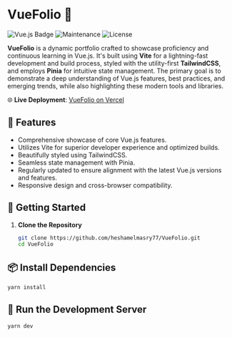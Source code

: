 # VueFolio 🚀

![Vue.js Badge](https://img.shields.io/badge/Vue.js-4.x-brightgreen.svg) ![Maintenance](https://img.shields.io/maintenance/yes/2023.svg) ![License](https://img.shields.io/badge/license-MIT-blue.svg)

**VueFolio** is a dynamic portfolio crafted to showcase proficiency and continuous learning in Vue.js. It's built using **Vite** for a lightning-fast development and build process, styled with the utility-first **TailwindCSS**, and employs **Pinia** for intuitive state management. The primary goal is to demonstrate a deep understanding of Vue.js features, best practices, and emerging trends, while also highlighting these modern tools and libraries.

🌐 **Live Deployment**: [VueFolio on Vercel](https://vue-folio-delta.vercel.app/)

## 🌟 Features

- Comprehensive showcase of core Vue.js features.
- Utilizes Vite for superior developer experience and optimized builds.
- Beautifully styled using TailwindCSS.
- Seamless state management with Pinia.
- Regularly updated to ensure alignment with the latest Vue.js versions and features.
- Responsive design and cross-browser compatibility.
  
## 🚀 Getting Started

1. **Clone the Repository**

   ```bash
   git clone https://github.com/heshamelmasry77/VueFolio.git
   cd VueFolio
## 📦 Install Dependencies
```bash
yarn install
```
## 🚀 Run the Development Server
```bash
yarn dev
```
